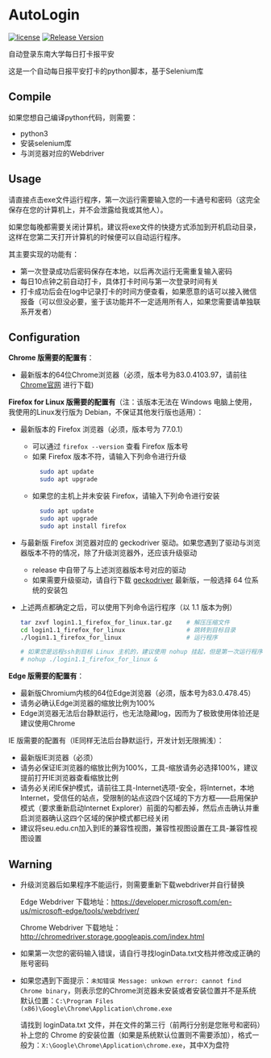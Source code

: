 # AutoLogin

[![license](https://img.shields.io/github/license/StephenHoo/AutoLogin)](https://github.com/StephenHoo/AutoLogin/blob/master/LICENSE)
[![Release Version](https://img.shields.io/github/release/StephenHoo/AutoLogin)](https://github.com/StephenHoo/AutoLoging/releases)

自动登录东南大学每日打卡报平安

这是一个自动每日报平安打卡的python脚本，基于Selenium库

## Compile

如果您想自己编译python代码，则需要：

* python3
* 安装selenium库
* 与浏览器对应的Webdriver

## Usage

请直接点击exe文件运行程序，第一次运行需要输入您的一卡通号和密码（这完全保存在您的计算机上，并不会泄露给我或其他人）。

如果您每晚都需要关闭计算机，建议将exe文件的快捷方式添加到开机启动目录，这样在您第二天打开计算机的时候便可以自动运行程序。

其主要实现的功能有：

* 第一次登录成功后密码保存在本地，以后再次运行无需重复输入密码
* 每日10点钟之前自动打卡，具体打卡时间与第一次登录时间有关
* 打卡成功后会在log中记录打卡的时间方便查看，如果愿意的话可以接入微信报备（可以但没必要，鉴于该功能并不一定适用所有人，如果您需要请单独联系开发者）

## Configuration

**Chrome 版需要的配置有**：

* 最新版本的64位Chrome浏览器（必须，版本号为83.0.4103.97，请前往 [Chrome官网](https://www.google.cn/intl/zh-CN/chrome/) 进行下载)

**Firefox for Linux 版需要的配置有**（注：该版本无法在 Windows 电脑上使用，我使用的Linux发行版为 Debian，不保证其他发行版也适用）：

* 最新版本的 Firefox 浏览器（必须，版本号为 77.0.1）

    * 可以通过 `firefox --version` 查看 Firefox 版本号
    * 如果 Firefox 版本不符，请输入下列命令进行升级
      ```bash
        sudo apt update
        sudo apt upgrade
      ```
    * 如果您的主机上并未安装 Firefox，请输入下列命令进行安装
      ```bash
        sudo apt update
        sudo apt upgrade
        sudo apt install firefox
      ```

* 与最新版 Firefox 浏览器对应的 geckodriver 驱动。如果您遇到了驱动与浏览器版本不符的情况，除了升级浏览器外，还应该升级驱动

    * release 中自带了与上述浏览器版本号对应的驱动
    * 如果需要升级驱动，请自行下载 [geckodriver](https://www.google.cn/intl/zh-CN/chrome/) 最新版，一般选择 64 位系统的安装包

* 上述两点都确定之后，可以使用下列命令运行程序（以 1.1 版本为例）

  ```bash
  tar zxvf login1.1_firefox_for_linux.tar.gz    # 解压压缩文件
  cd login1.1_firefox_for_linux                 # 跳转到目标目录
  ./login1.1_firefox_for_linux                  # 运行程序

  # 如果您是远程ssh到目标 Linux 主机的，建议使用 nohup 挂起，但是第一次运行程序时不可以挂起，因为要输入账号密码
  # nohup ./login1.1_firefox_for_linux &
  ```

**Edge 版需要的配置有**：

* 最新版Chromium内核的64位Edge浏览器（必须，版本号为83.0.478.45）
* 请务必确认Edge浏览器的缩放比例为100%
* Edge浏览器无法后台静默运行，也无法隐藏log，因而为了极致使用体验还是建议使用Chrome

IE 版需要的配置有（IE同样无法后台静默运行，开发计划无限搁浅）：

* 最新版IE浏览器（必须）
* 请务必保证IE浏览器的缩放比例为100%，工具-缩放请务必选择100%，建议提前打开IE浏览器查看缩放比例
* 请务必关闭IE保护模式，请前往工具-Internet选项-安全，将Internet，本地Internet，受信任的站点，受限制的站点这四个区域的下方方框——启用保护模式（要求重新启动Internet Explorer）前面的勾都去掉，然后点击确认并重启浏览器确认这四个区域的保护模式都已经关闭
* 建议将seu.edu.cn加入到IE的兼容性视图，兼容性视图设置在工具-兼容性视图设置

## Warning

* 升级浏览器后如果程序不能运行，则需要重新下载webdriver并自行替换

    Edge Webdriver 下载地址：https://developer.microsoft.com/en-us/microsoft-edge/tools/webdriver/

    Chrome Webdriver 下载地址：http://chromedriver.storage.googleapis.com/index.html

* 如果第一次您的密码输入错误，请自行寻找loginData.txt文档并修改成正确的账号密码

* 如果您遇到下面提示：`未知错误 Message: unkown error: cannot find Chrome binary`，则表示您的Chrome浏览器未安装或者安装位置并不是系统默认位置：`C:\Program Files (x86)\Google\Chrome\Application\chrome.exe`

    请找到 loginData.txt 文件，并在文件的第三行（前两行分别是您账号和密码）补上您的 Chrome 的安装位置（如果是系统默认位置则不需要添加），格式一般为：`X:\Google\Chrome\Application\chrome.exe`，其中X为盘符

